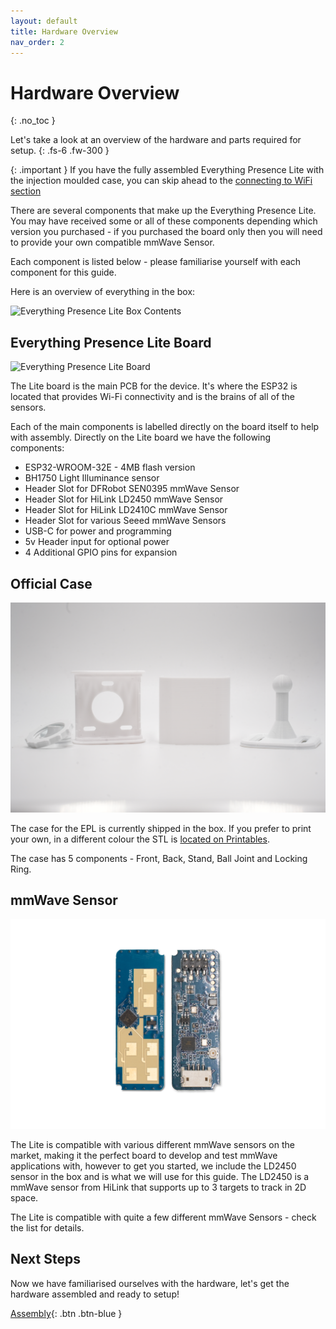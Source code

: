 ```yaml
---
layout: default
title: Hardware Overview
nav_order: 2
---
```


# Hardware Overview

{: .no_toc }

Let's take a look at an overview of the hardware and parts required for setup.
{: .fs-6 .fw-300 }

{: .important }
If you have the fully assembled Everything Presence Lite with the injection moulded case, you can skip ahead to the [connecting to WiFi section](./updating.html)

There are several components that make up the Everything Presence Lite. You may have received some or all of these components depending which version you purchased - if you purchased the board only then you will need to provide your own compatible mmWave Sensor.

Each component is listed below - please familiarise yourself with each component for this guide.

Here is an overview of everything in the box:

![Everything Presence Lite Box Contents](images/hardware-overview-everything-presence-lite-box-contents.jpg)

## Everything Presence Lite Board

![Everything Presence Lite Board](images/hardware-overview-epl-board-1.jpg)

The Lite board is the main PCB for the device. It's where the ESP32 is located that provides Wi-Fi connectivity and is the brains of all of the sensors.

Each of the main components is labelled directly on the board itself to help with assembly. Directly on the Lite board we have the following components:
* ESP32-WROOM-32E - 4MB flash version
* BH1750 Light Illuminance sensor
* Header Slot for DFRobot SEN0395 mmWave Sensor
* Header Slot for HiLink LD2450 mmWave Sensor
* Header Slot for HiLink LD2410C mmWave Sensor
* Header Slot for various Seeed mmWave Sensors
* USB-C for power and programming
* 5v Header input for optional power
* 4 Additional GPIO pins for expansion

## Official Case

![Everything Presence Lite Official Case](images/hardware-overview-official-case.jpg)

The case for the EPL is currently shipped in the box. If you prefer to print your own, in a different colour the STL is [located on Printables](https://www.printables.com/model/624830-everything-presence-lite-official-case).

The case has 5 components - Front, Back, Stand, Ball Joint and Locking Ring.

## mmWave Sensor

![HiLink LD2450 mmWave Sensor](images/hardware-overview-mmwave-sensor.jpg)

The Lite is compatible with various different mmWave sensors on the market, making it the perfect board to develop and test mmWave applications with, however to get you started, we include the LD2450 sensor in the box and is what we will use for this guide. The LD2450 is a mmWave sensor from HiLink that supports up to 3 targets to track in 2D space.

The Lite is compatible with quite a few different mmWave Sensors - check the list for details.

## Next Steps

Now we have familiarised ourselves with the hardware, let's get the hardware assembled and ready to setup!

[Assembly](./assembly.html){: .btn .btn-blue }

<script>
const toggleDarkMode = document.querySelector('.js-toggle-dark-mode');

jtd.addEvent(toggleDarkMode, 'click', function(){
  if (jtd.getTheme() === 'dark') {
    jtd.setTheme('light');
    toggleDarkMode.textContent = 'Preview dark color scheme';
  } else {
    jtd.setTheme('dark');
    toggleDarkMode.textContent = 'Return to the light side';
  }
});
</script>
